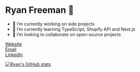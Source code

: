 # Ryan Freeman 👋

- 🔭 I’m currently working on side projects
- 🌱 I’m currently learning TypeScript, Shopify API and Next.js
- 👯 I’m looking to collaborate on open-source projects

[Website](https://ryanfreeman.dev)  
[Email](mailto:hello@ryanfreeman.dev)  
[LinkedIn](https://linkedin.com/in/r-freeman/)

[![Ryan's GitHub stats](https://github-readme-stats.vercel.app/api/top-langs/?username=r-freeman&theme=dark)](https://github.com/anuraghazra/github-readme-stats)
